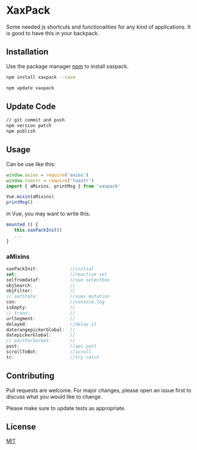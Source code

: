 # XaxPack

Some needed js shortcuts and functionalities for any kind of applications. It is good to have this in your backpack.

## Installation

Use the package manager [npm](https://www.npmjs.com/package/xaxpack) to install xaxpack.

```bash
npm install xaxpack --save
```
```bash
npm update xaxpack
```
## Update Code

```bash
// git commit and push 
npm version patch
npm publish
```

## Usage
Can be use like this:

```js
window.axios = require('axios')
window.toastr = require('toastr')
import { aMixins, printMsg } from 'xaxpack'

Vue.mixin(aMixins)
printMsg()
```
in Vue, you may want to write this.
 ```js
mounted () {
    this.xaxPackInit()
    ...
}
```

### aMixins
 ```js
xaxPackInit:            //initial
set:                    //reactive set
selfromdataf:           //vue selectbox
objSearch:              //
objFilter:              //
// setState:            //vuex mutation
con:                    //console.log
isEmpty:                //
// trans:               //
urlSegment:             //
delayed:                //delay it
daterangepickerGlobal:  //
datepickerGlobal:       //
// waitForSocket:       //
post:                   //api post
scrollToBot:            //scroll
tc:                     //try catch
```
## Contributing
Pull requests are welcome. For major changes, please open an issue first to discuss what you would like to change.

Please make sure to update tests as appropriate.

## License
[MIT](https://github.com/scarlettbidun/xaxpack/blob/master/LICENSE)